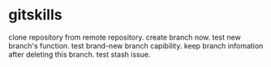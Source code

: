 # gitskills
clone repository from remote repository.
create branch now.
test new branch's function.
test brand-new branch capibility.
keep branch infomation after deleting this branch.
test stash issue.
